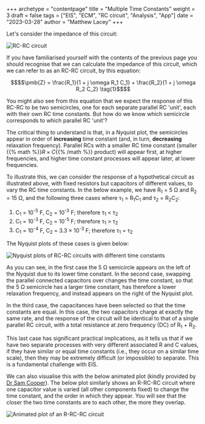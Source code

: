 +++
archetype = "contentpage"
title = "Multiple Time Constants"
weight = 3
draft = false
tags = ["EIS", "ECM", "RC circuit", "Analysis", "App"]
date = "2023-03-28"
author = "Matthew Lacey"
+++


Let's consider the impedance of this circuit:

![RC-RC circuit](/images/experimental-electrochemistry/eis/ec-rcrc.svg?height=120px)

If you have familiarised yourself with the contents of the previous page you should recognise that we can calculate the impedance of this circuit, which we can refer to as an RC-RC circuit, by this equation:

```math
$$\pmb{Z} = \frac{R_1}{1 + j \omega R_1 C_1} + \frac{R_2}{1 + j \omega R_2 C_2} \tag{1}$$
```

You might also see from this equation that we expect the response of this RC-RC to be two semicircles, one for each separate parallel RC 'unit', each with their own RC time constants. But how do we know which semicircle corresponds to which parallel RC 'unit'?

The critical thing to understand is that, in a Nyquist plot, the semicircles appear in order of **increasing** time constant (and, in turn, **decreasing** relaxation frequency). Parallel RCs with a smaller RC time constant (smaller {{% math %}}$R \times C${{% /math %}} product) will appear first, at higher frequencies, and higher time constant processes will appear later, at lower frequencies.

To illustrate this, we can consider the response of a hypothetical circuit as illustrated above, with fixed resistors but capacitors of different values, to vary the RC time constants. In the below example, we have R<sub>1</sub> = 5 Ω and R<sub>2</sub> = 15 Ω, and the following three cases where τ<sub>1</sub> = R<sub>1</sub>C<sub>1</sub> and τ<sub>2</sub> = R<sub>2</sub>C<sub>2</sub>:

1. C<sub>1</sub> = 10<sup>-5</sup> F, C<sub>2</sub> = 10<sup>-3</sup> F; therefore τ<sub>1</sub> < τ<sub>2</sub>
2. C<sub>1</sub> = 10<sup>-3</sup> F, C<sub>2</sub> = 10<sup>-5</sup> F; therefore τ<sub>1</sub> > τ<sub>2</sub>
3. C<sub>1</sub> = 10<sup>-4</sup> F, C<sub>2</sub> = 3.3 × 10<sup>-3</sup> F; therefore τ<sub>1</sub> = τ<sub>2</sub>

The Nyquist plots of these cases is given below:

![Nyquist plots of RC-RC circuits with different time constants](/images/experimental-electrochemistry/eis/nyquist-rcrc-stacked.png?width=450px)

As you can see, in the first case the 5 Ω semicircle appears on the left of the Nyquist due to its lower time constant. In the second case, swapping the parallel connected capacitors over changes the time constant, so that the 5 Ω semicircle has a larger time constant, has therefore a lower relaxation frequency, and instead appears on the right of the Nyquist plot.

In the third case, the capacitances have been selected so that the time constants are equal. In this case, the two capacitors charge at exactly the same rate, and the response of the circuit will be identical to that of a single parallel RC circuit, with a total resistance at zero frequency (DC) of R<sub>1</sub> + R<sub>2</sub>.

This last case has significant practical implications, as it tells us that if we have two separate processes with very different associated R and C values, if they have similar or equal time constants (i.e., they occur on a similar time scale), then they may be extremely difficult (or impossible) to separate. This is a fundamental challenge with EIS.

We can also visualise this with the below animated plot (kindly provided by [Dr Sam Cooper](https://www.imperial.ac.uk/people/samuel.cooper)). The below plot similarly shows an R-RC-RC circuit where one capacitor value is varied (all other components fixed) to change the time constant, and the order in which they appear. You will see that the closer the two time constants are to each other, the more they overlap.

![Animated plot of an R-RC-RC circuit](/images/experimental-electrochemistry/eis/ec-rcrc-animated.gif?width=300px)